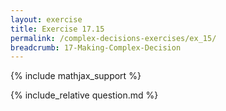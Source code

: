 ```yaml
---
layout: exercise
title: Exercise 17.15
permalink: /complex-decisions-exercises/ex_15/
breadcrumb: 17-Making-Complex-Decision
---
```


{% include mathjax_support %}

<div><i class="arrow-up loader" data-chapter="complex-decisions-exercises" data-exercise="ex_15" data-rating="0"></i></div>
{% include_relative question.md %}
